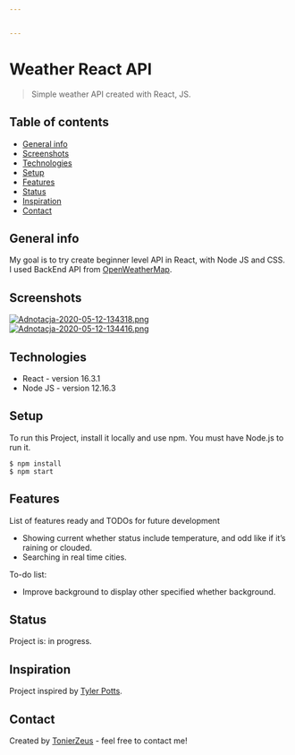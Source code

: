 ```yaml
---


---
```


<h1 id="weather-react-api">Weather React API</h1>
<blockquote>
<p>Simple weather API created with React, JS.</p>
</blockquote>
<h2 id="table-of-contents">Table of contents</h2>
<ul>
<li><a href="#general-info">General info</a></li>
<li><a href="#screenshots">Screenshots</a></li>
<li><a href="#technologies">Technologies</a></li>
<li><a href="#setup">Setup</a></li>
<li><a href="#features">Features</a></li>
<li><a href="#status">Status</a></li>
<li><a href="#inspiration">Inspiration</a></li>
<li><a href="#contact">Contact</a></li>
</ul>
<h2 id="general-info">General info</h2>
<p>My goal is to try create beginner level API in React, with Node JS and CSS.<br>
I used BackEnd API from <a href="https://openweathermap.org/api">OpenWeatherMap</a>.</p>
<h2 id="screenshots">Screenshots</h2>
<p><a href="https://postimg.cc/FYmgkQV6"><img src="https://i.postimg.cc/8zfy3pJT/Adnotacja-2020-05-12-134318.png" alt="Adnotacja-2020-05-12-134318.png"></a><br>
<a href="https://postimg.cc/SJbcHp3K"><img src="https://i.postimg.cc/tCYDZqzF/Adnotacja-2020-05-12-134416.png" alt="Adnotacja-2020-05-12-134416.png"></a></p>
<h2 id="technologies">Technologies</h2>
<ul>
<li>React - version 16.3.1</li>
<li>Node JS - version 12.16.3</li>
</ul>
<h2 id="setup">Setup</h2>
<p>To run this Project, install it locally and use npm. You must have Node.js to run it.</p>
<pre><code>$ npm install
$ npm start
</code></pre>
<h2 id="features">Features</h2>
<p>List of features ready and TODOs for future development</p>
<ul>
<li>Showing current whether status include temperature, and odd like if it’s raining or clouded.</li>
<li>Searching in real time cities.</li>
</ul>
<p>To-do list:</p>
<ul>
<li>Improve background to display other specified whether background.</li>
</ul>
<h2 id="status">Status</h2>
<p>Project is: in progress.</p>
<h2 id="inspiration">Inspiration</h2>
<p>Project inspired by <a href="https://www.youtube.com/channel/UCBBGM84ZOs7z5jpTQAaZ_Hg">Tyler Potts</a>.</p>
<h2 id="contact">Contact</h2>
<p>Created by <a href="https://github.com/TonierZeus">TonierZeus</a> - feel free to contact me!</p>

